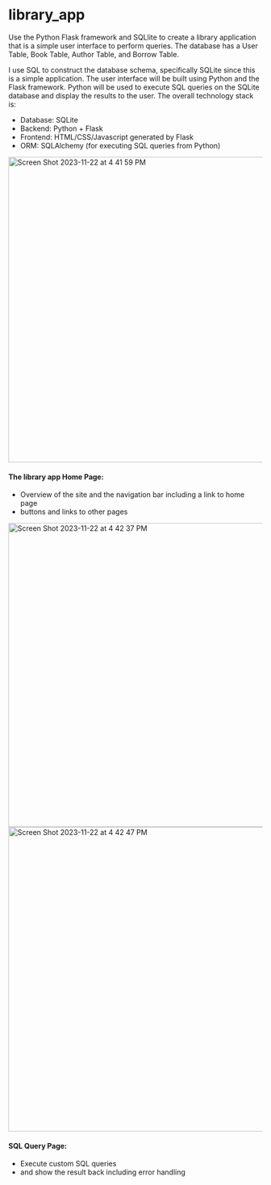 # library_app

Use the Python Flask framework and SQLlite to create a library application that is a simple user interface to perform queries. The database has a User Table, Book Table, Author Table, and Borrow Table.

I use SQL to construct the database schema, specifically SQLite since this is a simple application. The user interface will be built using Python and the Flask framework. Python will be used to execute SQL queries on the SQLite database and display the results to the user.
The overall technology stack is:
- Database: SQLite
- Backend: Python + Flask
- Frontend: HTML/CSS/Javascript generated by Flask
- ORM: SQLAlchemy (for executing SQL queries from Python)
<img width="606" alt="Screen Shot 2023-11-22 at 4 41 59 PM" src="https://github.com/Terry9022/library_app/assets/47840075/a92a433e-ae98-48da-8600-552639f01572">

#### The library app Home Page: 
* Overview of the site and the navigation bar including a link to home page
* buttons and links to other pages


<img width="603" alt="Screen Shot 2023-11-22 at 4 42 37 PM" src="https://github.com/Terry9022/library_app/assets/47840075/10c327c3-4748-463b-a137-3484ac52d4b9">
<img width="604" alt="Screen Shot 2023-11-22 at 4 42 47 PM" src="https://github.com/Terry9022/library_app/assets/47840075/d614b7e2-5d78-4852-b537-72dde4c2ea76">

#### SQL Query Page: 
* Execute custom SQL queries
* and show the result back including error handling
